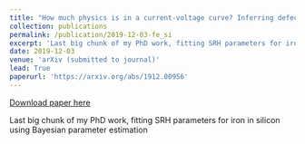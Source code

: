 ```yaml
---
title: "How much physics is in a current-voltage curve? Inferring defect properties from photovoltaic device measurements"
collection: publications
permalink: /publication/2019-12-03-fe_si
excerpt: 'Last big chunk of my PhD work, fitting SRH parameters for iron in silicon using Bayesian parameter estimation'
date: 2019-12-03
venue: 'arXiv (submitted to journal)'
lead: True
paperurl: 'https://arxiv.org/abs/1912.00956'
---
```


<a href='https://arxiv.org/abs/1912.00956'>Download paper here</a>

Last big chunk of my PhD work, fitting SRH parameters for iron in silicon using Bayesian parameter estimation
